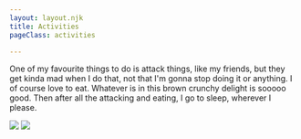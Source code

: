 ```yaml
---
layout: layout.njk
title: Activities
pageClass: activities

---
```

<div class=" text">


One of my favourite things to do is attack things, like my friends, but they get kinda mad when I do that, not that I'm gonna stop doing it or anything. I of course love to eat. Whatever is in this brown crunchy delight is sooooo good. Then after all the attacking and eating, I go to sleep, wherever I please.

</div>

<div class="activies">
<img class="attack" src="../images/attack.JPG">
<img class="sleep" src="../images/sleep.JPG">
</div>